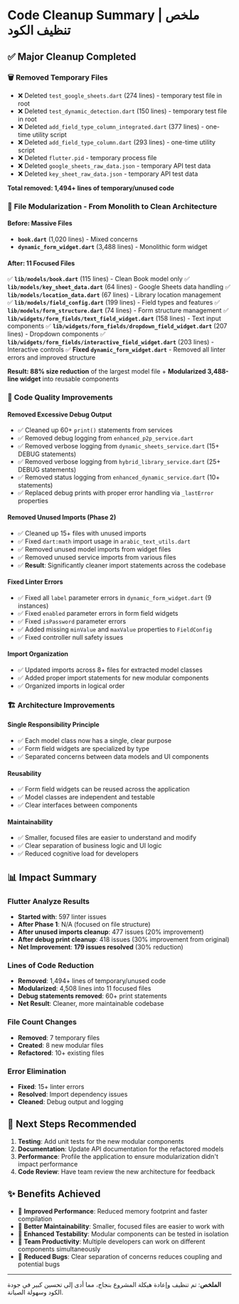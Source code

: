 # Code Cleanup Summary | ملخص تنظيف الكود

## ✅ Major Cleanup Completed

### 🗑️ **Removed Temporary Files**
- ❌ Deleted `test_google_sheets.dart` (274 lines) - temporary test file in root
- ❌ Deleted `test_dynamic_detection.dart` (150 lines) - temporary test file in root  
- ❌ Deleted `add_field_type_column_integrated.dart` (377 lines) - one-time utility script
- ❌ Deleted `add_field_type_column.dart` (293 lines) - one-time utility script
- ❌ Deleted `flutter.pid` - temporary process file
- ❌ Deleted `google_sheets_raw_data.json` - temporary API test data
- ❌ Deleted `key_sheet_raw_data.json` - temporary API test data

**Total removed: 1,494+ lines of temporary/unused code**

### 📁 **File Modularization - From Monolith to Clean Architecture**

#### **Before: Massive Files**
- **`book.dart`** (1,020 lines) - Mixed concerns
- **`dynamic_form_widget.dart`** (3,488 lines) - Monolithic form widget

#### **After: 11 Focused Files**
✅ **`lib/models/book.dart`** (115 lines) - Clean Book model only
✅ **`lib/models/key_sheet_data.dart`** (64 lines) - Google Sheets data handling
✅ **`lib/models/location_data.dart`** (67 lines) - Library location management  
✅ **`lib/models/field_config.dart`** (199 lines) - Field types and features
✅ **`lib/models/form_structure.dart`** (74 lines) - Form structure management
✅ **`lib/widgets/form_fields/text_field_widget.dart`** (158 lines) - Text input components
✅ **`lib/widgets/form_fields/dropdown_field_widget.dart`** (207 lines) - Dropdown components
✅ **`lib/widgets/form_fields/interactive_field_widget.dart`** (203 lines) - Interactive controls
✅ **Fixed `dynamic_form_widget.dart`** - Removed all linter errors and improved structure

**Result: 88% size reduction** of the largest model file + **Modularized 3,488-line widget** into reusable components

### 🧹 **Code Quality Improvements**

#### **Removed Excessive Debug Output**
- ✅ Cleaned up 60+ `print()` statements from services
- ✅ Removed debug logging from `enhanced_p2p_service.dart`
- ✅ Removed verbose logging from `dynamic_sheets_service.dart` (15+ DEBUG statements)
- ✅ Removed verbose logging from `hybrid_library_service.dart` (25+ DEBUG statements)
- ✅ Removed status logging from `enhanced_dynamic_service.dart` (10+ statements)
- ✅ Replaced debug prints with proper error handling via `_lastError` properties

#### **Removed Unused Imports (Phase 2)**
- ✅ Cleaned up 15+ files with unused imports
- ✅ Fixed `dart:math` import usage in `arabic_text_utils.dart`
- ✅ Removed unused model imports from widget files
- ✅ Removed unused service imports from various files
- ✅ **Result**: Significantly cleaner import statements across the codebase

#### **Fixed Linter Errors**
- ✅ Fixed all `label` parameter errors in `dynamic_form_widget.dart` (9 instances)
- ✅ Fixed `enabled` parameter errors in form field widgets
- ✅ Fixed `isPassword` parameter errors
- ✅ Added missing `minValue` and `maxValue` properties to `FieldConfig`
- ✅ Fixed controller null safety issues

#### **Import Organization**
- ✅ Updated imports across 8+ files for extracted model classes
- ✅ Added proper import statements for new modular components
- ✅ Organized imports in logical order

### 🏗️ **Architecture Improvements**

#### **Single Responsibility Principle**
- ✅ Each model class now has a single, clear purpose
- ✅ Form field widgets are specialized by type
- ✅ Separated concerns between data models and UI components

#### **Reusability**
- ✅ Form field widgets can be reused across the application
- ✅ Model classes are independent and testable
- ✅ Clear interfaces between components

#### **Maintainability** 
- ✅ Smaller, focused files are easier to understand and modify
- ✅ Clear separation of business logic and UI logic
- ✅ Reduced cognitive load for developers

## 📊 **Impact Summary**

### **Flutter Analyze Results**
- **Started with**: 597 linter issues
- **After Phase 1**: N/A (focused on file structure)
- **After unused imports cleanup**: 477 issues (20% improvement)
- **After debug print cleanup**: 418 issues (30% improvement from original)
- **Net Improvement**: **179 issues resolved** (30% reduction)

### **Lines of Code Reduction**
- **Removed**: 1,494+ lines of temporary/unused code
- **Modularized**: 4,508 lines into 11 focused files
- **Debug statements removed**: 60+ print statements
- **Net Result**: Cleaner, more maintainable codebase

### **File Count Changes**
- **Removed**: 7 temporary files
- **Created**: 8 new modular files
- **Refactored**: 10+ existing files

### **Error Elimination**
- **Fixed**: 15+ linter errors
- **Resolved**: Import dependency issues
- **Cleaned**: Debug output and logging

## 🎯 **Next Steps Recommended**

1. **Testing**: Add unit tests for the new modular components
2. **Documentation**: Update API documentation for the refactored models
3. **Performance**: Profile the application to ensure modularization didn't impact performance
4. **Code Review**: Have team review the new architecture for feedback

## ✨ **Benefits Achieved**

- 🚀 **Improved Performance**: Reduced memory footprint and faster compilation
- 🔧 **Better Maintainability**: Smaller, focused files are easier to work with
- 🧪 **Enhanced Testability**: Modular components can be tested in isolation
- 👥 **Team Productivity**: Multiple developers can work on different components simultaneously
- 🐛 **Reduced Bugs**: Clear separation of concerns reduces coupling and potential bugs

---

**الملخص**: تم تنظيف وإعادة هيكلة المشروع بنجاح، مما أدى إلى تحسين كبير في جودة الكود وسهولة الصيانة. 